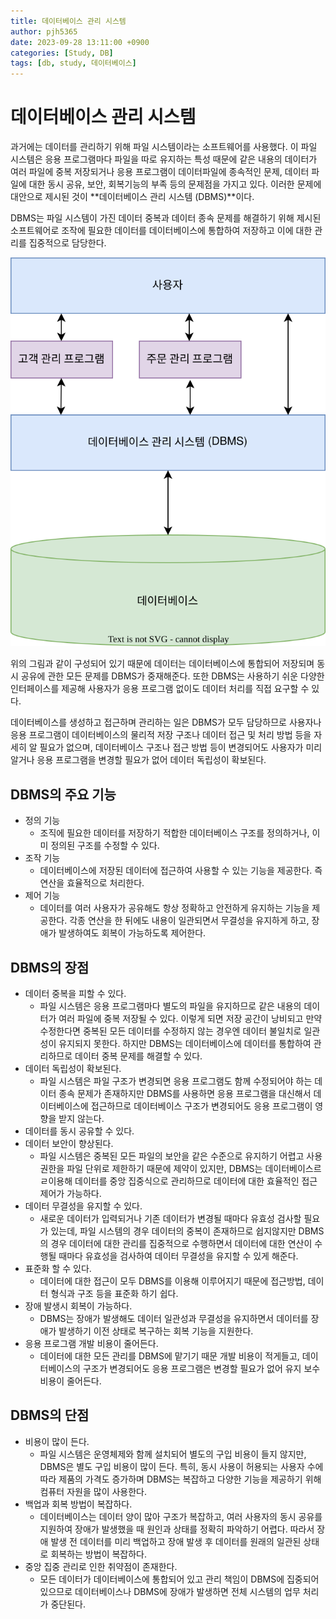 ```yaml
---
title: 데이터베이스 관리 시스템
author: pjh5365
date: 2023-09-28 13:11:00 +0900
categories: [Study, DB]
tags: [db, study, 데이터베이스]
---
```


# 데이터베이스 관리 시스템

과거에는 데이터를 관리하기 위해 파일 시스템이라는 소프트웨어를 사용했다. 이 파일 시스템은 응용 프로그램마다 파일을 따로 유지하는 특성 때문에 같은 내용의 데이터가 여러 파일에 중복 저장되거나 응용 프로그램이 데이터파일에 종속적인 문제, 데이터 파일에 대한 동시 공유, 보안, 회복기능의 부족 등의 문제점을 가지고 있다. 이러한 문제에 대안으로 제시된 것이 **데이터베이스 관리 시스템 (DBMS)**이다. 

DBMS는 파일 시스템이 가진 데이터 중복과 데이터 종속 문제를 해결하기 위해 제시된 소프트웨어로 조작에 필요한 데이터를 데이터베이스에 통합하여 저장하고 이에 대한 관리를 집중적으로 담당한다.

![DBMS](/assets/img/2023-09-28-database_2/DBMS.svg)

위의 그림과 같이 구성되어 있기 때문에 데이터는 데이터베이스에 통합되어 저장되며 동시 공유에 관한 모든 문제를 DBMS가 중재해준다. 또한 DBMS는 사용하기 쉬운 다양한 인터페이스를 제공해 사용자가 응용 프로그램 없이도 데이터 처리를 직접 요구할 수 있다.

데이터베이스를 생성하고 접근하며 관리하는 일은 DBMS가 모두 담당하므로 사용자나 응용 프로그램이 데이터베이스의 물리적 저장 구조나 데이터 접근 및 처리 방법 등을 자세히 알 필요가 없으며, 데이터베이스 구조나 접근 방법 등이 변경되어도 사용자가 미리 알거나 응용 프로그램을 변경할 필요가 없어 데이터 독립성이 확보된다.

## DBMS의 주요 기능

- 정의 기능
  - 조직에 필요한 데이터를 저장하기 적합한 데이터베이스 구조를 정의하거나, 이미 정의된 구조를 수정할 수 있다.
- 조작 기능
  - 데이터베이스에 저장된 데이터에 접근하여 사용할 수 있는 기능을 제공한다. 즉 연산을 효율적으로 처리한다.
- 제어 기능
  - 데이터를 여러 사용자가 공유해도 항상 정확하고 안전하게 유지하는 기능을 제공한다. 각종 연산을 한 뒤에도 내용이 일관되면서 무결성을 유지하게 하고, 장애가 발생하여도 회복이 가능하도록 제어한다.

## DBMS의 장점

- 데이터 중복을 피할 수 있다.
  - 파일 시스템은 응용 프로그램마다 별도의 파일을 유지하므로 같은 내용의 데이터가 여러 파일에 중복 저장될 수 있다. 이렇게 되면 저장 공간이 낭비되고 만약 수정한다면 중복된 모든 데이터를 수정하지 않는 경우엔 데이터 불일치로 일관성이 유지되지 못한다. 하지만 DBMS는 데이터베이스에 데이터를 통합하여 관리하므로 데이터 중복 문제를 해결할 수 있다.
- 데이터 독립성이 확보된다.
  - 파일 시스템은 파일 구조가 변경되면 응용 프로그램도 함께 수정되어야 하는 데이터 종속 문제가 존재하지만 DBMS를 사용하면 응용 프로그램을 대신해서 데이터베이스에 접근하므로 데이터베이스 구조가 변경되어도 응용 프로그램이 영향을 받지 않는다.
- 데이터를 동시 공유할 수 있다.
- 데이터 보안이 향상된다.
  - 파일 시스템은 중복된 모든 파일의 보안을 같은 수준으로 유지하기 어렵고 사용 권한을 파일 단위로 제한하기 때문에 제약이 있지만, DBMS는 데이터베이스르 ㄹ이용해 데이터를 중앙 집중식으로 관리하므로 데이터에 대한 효율적인 접근 제어가 가능하다.
- 데이터 무결성을 유지할 수 있다.
  - 새로운 데이터가 입력되거나 기존 데이터가 변경될 때마다 유효성 검사할 필요가 있는데, 파일 시스템의 경우 데이터의 중복이 존재하므로 쉽지않지만 DBMS의 경우 데이터에 대한 관리를 집중적으로 수행하면서 데이터에 대한 연산이 수행될 때마다 유효성을 검사하여 데이터 무결성을 유지할 수 있게 해준다.
- 표준화 할 수 있다.
  - 데이터에 대한 접근이 모두 DBMS를 이용해 이루어지기 때문에 접근방법, 데이터 형식과 구조 등을 표준화 하기 쉽다.
- 장애 발생시 회복이 가능하다.
  - DBMS는 장애가 발생해도 데이터 일관성과 무결성을 유지하면서 데이터를 장애가 발생하기 이전 상태로 복구하는 회복 기능을 지원한다.
- 응용 프로그램 개발 비용이 줄어든다.
  - 데이터에 대한 모든 관리를 DBMS에 맡기기 때문 개발 비용이 적게들고, 데이터베이스의 구조가 변경되어도 응용 프로그램은 변경할 필요가 없어 유지 보수 비용이 줄어든다.

## DBMS의 단점

- 비용이 많이 든다.
  - 파일 시스템은 운영체제와 함께 설치되어 별도의 구입 비용이 들지 않지만, DBMS은 별도 구입 비용이 많이 든다. 특히, 동시 사용이 허용되는 사용자 수에 따라 제품의 가격도 증가하며 DBMS는 복잡하고 다양한 기능을 제공하기 위해 컴퓨터 자원을 많이 사용한다.
- 백업과 회복 방법이 복잡하다.
  - 데이터베이스는 데이터 양이 많아 구조가 복잡하고, 여러 사용자의 동시 공유를 지원하여 장애가 발생했을 때 원인과 상태를 정확히 파악하기 어렵다. 따라서 장애 발생 전 데이터를 미리 백업하고 장애 발생 후 데이터를 원래의 일관된 상태로 회복하는 방법이 복잡하다.
- 중앙 집중 관리로 인한 취약점이 존재한다.
  - 모든 데이터가 데이터베이스에 통합되어 있고 관리 책임이 DBMS에 집중되어있으므로 데이터베이스나 DBMS에 장애가 발생하면 전체 시스템의 업무 처리가 중단된다.


